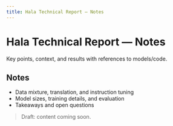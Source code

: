 ```yaml
---
title: Hala Technical Report — Notes
---
```


# Hala Technical Report — Notes

Key points, context, and results with references to models/code.

## Notes

- Data mixture, translation, and instruction tuning
- Model sizes, training details, and evaluation
- Takeaways and open questions

> Draft: content coming soon.

